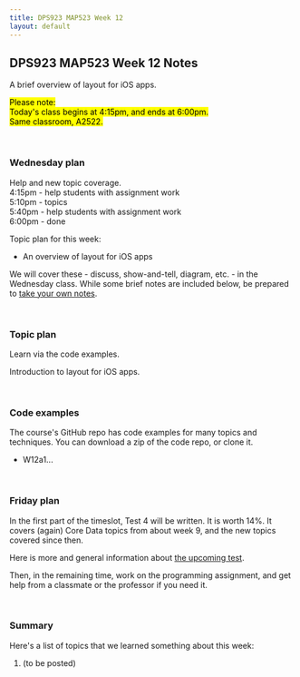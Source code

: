 ```yaml
---
title: DPS923 MAP523 Week 12
layout: default
---
```


## DPS923 MAP523 Week 12 Notes

A brief overview of layout for iOS apps.

<mark>Please note:<br>Today's class begins at 4:15pm, and ends at 6:00pm.<br>Same classroom, A2522.</mark>

<br>

### Wednesday plan

Help and new topic coverage.  
4:15pm - help students with assignment work  
5:10pm - topics  
5:40pm - help students with assignment work  
6:00pm - done  

Topic plan for this week:
* An overview of layout for iOS apps

We will cover these - discuss, show-and-tell, diagram, etc. - in the Wednesday class. While some brief notes are included below, be prepared to [take your own notes](/standards#taking-notes-in-class). 

<br>

### Topic plan 

Learn via the code examples.

Introduction to layout for iOS apps. 

<br>

### Code examples

The course's GitHub repo has code examples for many topics and techniques. You can download a zip of the code repo, or clone it. 
* W12a1...

<br>

### Friday plan

In the first part of the timeslot, Test 4 will be written. It is worth 14%. It covers (again) Core Data topics from about week 9, and the new topics covered since then. 

Here is more and general information about [the upcoming test](test-success-info). 

Then, in the remaining time, work on the programming assignment, and get help from a classmate or the professor if you need it. 

<br>

### Summary

Here's a list of topics that we learned something about this week:
1. (to be posted)

<br>
